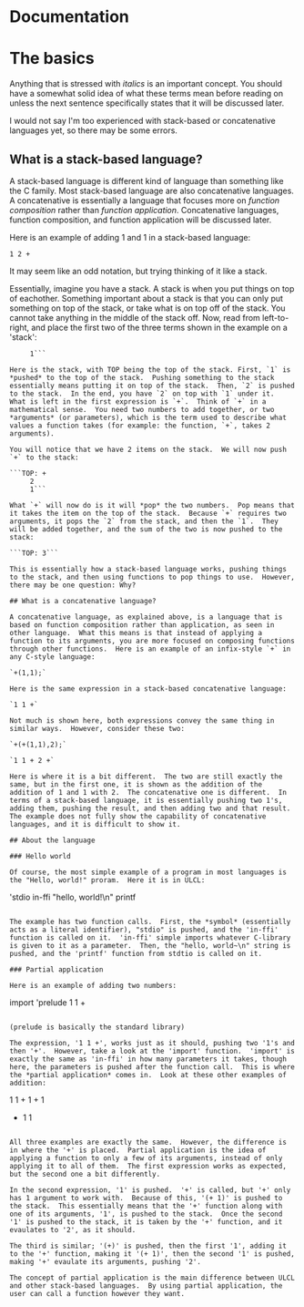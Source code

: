 Documentation
====

# The basics

Anything that is stressed with *italics* is an important concept.  You should have a somewhat solid idea of what these terms mean before reading on unless the next sentence specifically states that it will be discussed later.

I would not say I'm too experienced with stack-based or concatenative languages yet, so there may be some errors.

## What is a stack-based language?

A stack-based language is different kind of language than something like the C family.  Most stack-based language are also concatenative languages.  A concatenative is essentially a language that focuses more on *function composition* rather than *function application*.  Concatenative languages, function composition, and function application will be discussed later.

Here is an example of adding 1 and 1 in a stack-based language:

`1 2 +`

It may seem like an odd notation, but trying thinking of it like a stack.

Essentially, imagine you have a stack.  A stack is when you put things on top of eachother.  Something important about a stack is that you can only put something on top of the stack, or take what is on top off of the stack.  You cannot take anything in the middle of the stack off. Now, read from left-to-right, and place the first two of the three terms shown in the example on a 'stack':

```TOP: 2
     1```

Here is the stack, with TOP being the top of the stack. First, `1` is *pushed* to the top of the stack.  Pushing something to the stack essentially means putting it on top of the stack.  Then, `2` is pushed to the stack.  In the end, you have `2` on top with `1` under it.  What is left in the first expression is `+`.  Think of `+` in a mathematical sense.  You need two numbers to add together, or two *arguments* (or parameters), which is the term used to describe what values a function takes (for example: the function, `+`, takes 2 arguments).

You will notice that we have 2 items on the stack.  We will now push `+` to the stack:

```TOP: +
     2
     1```

What `+` will now do is it will *pop* the two numbers.  Pop means that it takes the item on the top of the stack.  Because `+` requires two arguments, it pops the `2` from the stack, and then the `1`.  They will be added together, and the sum of the two is now pushed to the stack:

```TOP: 3```

This is essentially how a stack-based language works, pushing things to the stack, and then using functions to pop things to use.  However, there may be one question: Why?

## What is a concatenative language?

A concatenative language, as explained above, is a language that is based on function composition rather than application, as seen in other language.  What this means is that instead of applying a function to its arguments, you are more focused on composing functions through other functions.  Here is an example of an infix-style `+` in any C-style language:

`+(1,1);`

Here is the same expression in a stack-based concatenative language:

`1 1 +`

Not much is shown here, both expressions convey the same thing in similar ways.  However, consider these two:

`+(+(1,1),2);`

`1 1 + 2 +`

Here is where it is a bit different.  The two are still exactly the same, but in the first one, it is shown as the addition of the addition of 1 and 1 with 2.  The concatenative one is different.  In terms of a stack-based language, it is essentially pushing two 1's, adding them, pushing the result, and then adding two and that result.  The example does not fully show the capability of concatenative languages, and it is difficult to show it.

## About the language

### Hello world

Of course, the most simple example of a program in most languages is the "Hello, world!" proram.  Here it is in ULCL:

```
'stdio in-ffi
"hello, world!\n" printf
```

The example has two function calls.  First, the *symbol* (essentially acts as a literal identifier), "stdio" is pushed, and the 'in-ffi' function is called on it.  'in-ffi' simple imports whatever C-library is given to it as a parameter.  Then, the "hello, world~\n" string is pushed, and the 'printf' function from stdtio is called on it.

### Partial application

Here is an example of adding two numbers:

```
import 'prelude
1 1 +
```

(prelude is basically the standard library)

The expression, '1 1 +', works just as it should, pushing two '1's and then '+'.  However, take a look at the 'import' function.  'import' is exactly the same as 'in-ffi' in how many parameters it takes, though here, the parameters is pushed after the function call.  This is where the *partial application* comes in.  Look at these other examples of addition:

```
1 1 +
1 + 1
+ 1 1
```

All three examples are exactly the same.  However, the difference is in where the '+' is placed.  Partial application is the idea of applying a function to only a few of its arguments, instead of only applying it to all of them.  The first expression works as expected, but the second one a bit differently.  

In the second expression, '1' is pushed.  '+' is called, but '+' only has 1 argument to work with.  Because of this, '(+ 1)' is pushed to the stack.  This essentially means that the '+' function along with one of its arguments, '1', is pushed to the stack.  Once the second '1' is pushed to the stack, it is taken by the '+' function, and it evaulates to '2', as it should.

The third is similar; '(+)' is pushed, then the first '1', adding it to the '+' function, making it '(+ 1)', then the second '1' is pushed, making '+' evaulate its arguments, pushing '2'.

The concept of partial application is the main difference between ULCL and other stack-based languages.  By using partial application, the user can call a function however they want.
